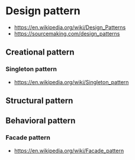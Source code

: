 # Design pattern
- https://en.wikipedia.org/wiki/Design_Patterns  
- https://sourcemaking.com/design_patterns

## Creational pattern
### Singleton pattern
- https://en.wikipedia.org/wiki/Singleton_pattern  

## Structural pattern
## Behavioral pattern
### Facade pattern
- https://en.wikipedia.org/wiki/Facade_pattern  
